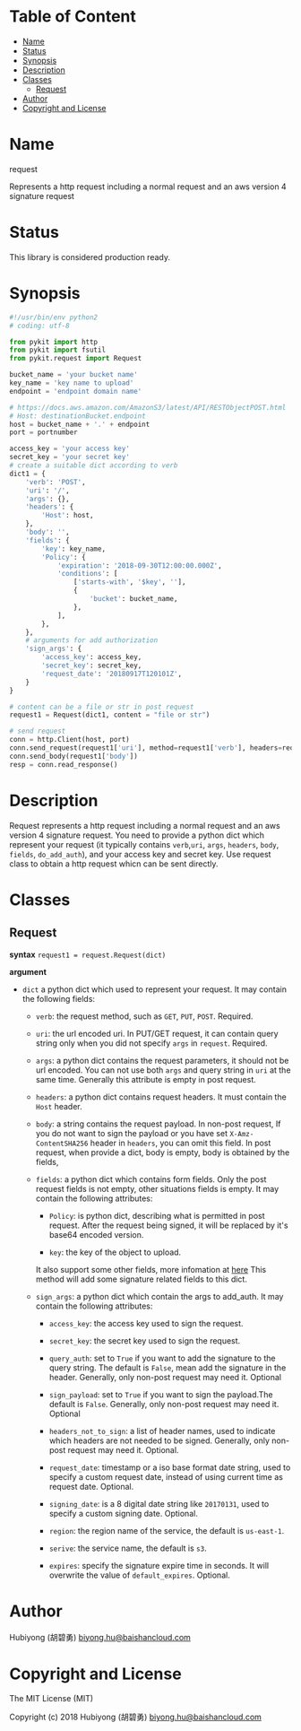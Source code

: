 <!-- START doctoc generated TOC please keep comment here to allow auto update -->
<!-- DON'T EDIT THIS SECTION, INSTEAD RE-RUN doctoc TO UPDATE -->
#   Table of Content

- [Name](#name)
- [Status](#status)
- [Synopsis](#synopsis)
- [Description](#description)
- [Classes](#classes)
  - [Request](#request)
- [Author](#author)
- [Copyright and License](#copyright-and-license)

<!-- END doctoc generated TOC please keep comment here to allow auto update -->

#   Name

request

Represents a http request including a normal request and an aws version 4 signature request 

#   Status

This library is considered production ready.

#   Synopsis

```python
#!/usr/bin/env python2
# coding: utf-8

from pykit import http
from pykit import fsutil
from pykit.request import Request

bucket_name = 'your bucket name'
key_name = 'key name to upload'
endpoint = 'endpoint domain name'

# https://docs.aws.amazon.com/AmazonS3/latest/API/RESTObjectPOST.html
# Host: destinationBucket.endpoint
host = bucket_name + '.' + endpoint
port = portnumber

access_key = 'your access key'
secret_key = 'your secret key'
# create a suitable dict according to verb
dict1 = {
    'verb': 'POST',
    'uri': '/',
    'args': {},
    'headers': {
        'Host': host,
    },
    'body': '',
    'fields': {
        'key': key_name,
        'Policy': {
            'expiration': '2018-09-30T12:00:00.000Z',
            'conditions': [
                ['starts-with', '$key', ''],
                {
                    'bucket': bucket_name,
                },
            ],
        },
    },
    # arguments for add authorization
    'sign_args': {
        'access_key': access_key,
        'secret_key': secret_key,
        'request_date': '20180917T120101Z',
    }
}

# content can be a file or str in post request
request1 = Request(dict1, content = "file or str")

# send request
conn = http.Client(host, port)
conn.send_request(request1['uri'], method=request1['verb'], headers=request1['headers'])
conn.send_body(request1['body'])
resp = conn.read_response()
```

#   Description
Request represents a http request including a normal request and an aws version 4
signature request. You need to provide a python dict which represent your request
(it typically contains `verb`,`uri`, `args`, `headers`, `body`, `fields`, `do_add_auth`),
and your access key and secret key. Use request class to obtain a http request whicn can
be sent directly.

#   Classes

## Request

**syntax**
`request1 = request.Request(dict)`

**argument**

-   `dict`
    a python dict which used to represent your request.
    It may contain the following fields:

    -   `verb`:
        the request method, such as `GET`, `PUT`, `POST`. Required.

    -   `uri`:
        the url encoded uri. In PUT/GET request, it can contain query string
        only when you did not specify `args` in `request`. Required.

    -   `args`:
        a python dict contains the request parameters, it should not be
        url encoded. You can not use both `args` and query string in `uri`
        at the same time. Generally this attribute is empty in post request.

    -   `headers`:
        a python dict contains request headers. It must contain the `Host` header.

    -   `body`:
        a string contains the request payload. In non-post request, If you do
        not want to sign the payload or you have set `X-Amz-ContentSHA256` header
        in `headers`, you can omit this field. In post request, when provide a dict,
        body is empty, body is obtained by the fields,

    -   `fields`: a python dict which contains form fields. Only the post
        request fields is not empty, other situations fields is empty.
        It may contain the following attributes:
        
        -   `Policy`:
            is python dict, describing what is permitted in post request.
            After the request being signed, it will be replaced by it's
            base64 encoded version.

        -   `key`:
            the key of the object to upload.

        It also support some other fields, more infomation at
        [here](http://docs.aws.amazon.com/AmazonS3/latest/API/RESTObjectPOST.html)
        This method will add some signature related fields to this dict.

    -   `sign_args`: a python dict which contain the args to add_auth. It may
        contain the following attributes:

        -   `access_key`:
            the access key used to sign the request.

        -   `secret_key`:
            the secret key used to sign the request.

        -   `query_auth`:
            set to `True` if you want to add the signature to the query string.
            The default is `False`, mean add the signature in the header.
            Generally, only non-post request may need it. Optional

        -   `sign_payload`:
            set to `True` if you want to sign the payload.The default is `False`.
            Generally, only non-post request may need it. Optional

        -   `headers_not_to_sign`:
            a list of header names, used to indicate which headers are not
            needed to be signed. Generally, only non-post request may need it. Optional.

        -   `request_date`:
            timestamp or a iso base format date string, used to specify
            a custom request date, instead of using current time as request date.
            Optional.

        -   `signing_date`:
            is a 8 digital date string like `20170131`, used to specify a
            custom signing date. Optional.

        -   `region`:
            the region name of the service, the default is `us-east-1`.

        -   `serive`:
            the service name, the default is `s3`.

        -   `expires`:
            specify the signature expire time in seconds.
            It will overwrite the value of `default_expires`. Optional.

#   Author

Hubiyong (胡碧勇) <biyong.hu@baishancloud.com>

#   Copyright and License

The MIT License (MIT)

Copyright (c) 2018 Hubiyong (胡碧勇) <biyong.hu@baishancloud.com>
